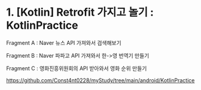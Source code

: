 # 1. [Kotlin] Retrofit 가지고 놀기 : KotlinPractice
Fragment A : Naver 뉴스 API 가져와서 검색해보기

Fragment B : Naver 파파고 API 가져와서 한->영 번역기 만들기

Fragment C : 영화진흥위원회의 API 받아와서 영화 순위 만들기

https://github.com/Const4nt0228/myStudy/tree/main/android/KotlinPractice
